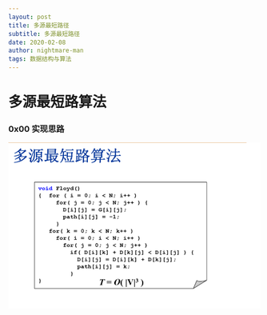 ```yaml
---
layout: post
title: 多源最短路径
subtitle: 多源最短路径
date: 2020-02-08
author: nightmare-man
tags: 数据结构与算法
---
```

# 多源最短路算法

### 0x00 实现思路

![QQ截图20200208200502](/assets/img/QQ截图20200208200502.png)